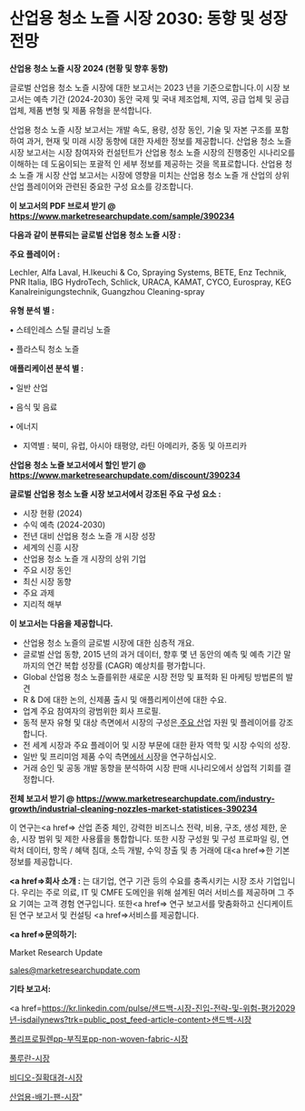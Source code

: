# 산업용 청소 노즐 시장 2030: 동향 및 성장 전망

<strong>산업용 청소 노즐 시장 2024 (현황 및 향후 동향)</strong>

글로벌 산업용 청소 노즐 시장에 대한 보고서는 2023 년을 기준으로합니다.이 시장 보고서는 예측 기간 (2024-2030) 동안 국제 및 국내 제조업체, 지역, 공급 업체 및 공급 업체, 제품 변형 및 제품 유형을 분석합니다.

산업용 청소 노즐 시장 보고서는 개발 속도, 용량, 성장 동인, 기술 및 자본 구조를 포함하여 과거, 현재 및 미래 시장 동향에 대한 자세한 정보를 제공합니다. 산업용 청소 노즐 시장 보고서는 시장 참여자와 컨설턴트가 산업용 청소 노즐 시장의 진행중인 시나리오를 이해하는 데 도움이되는 포괄적 인 세부 정보를 제공하는 것을 목표로합니다. 산업용 청소 노즐 개 시장 산업 보고서는 시장에 영향을 미치는 산업용 청소 노즐 개 산업의 상위 산업 플레이어와 관련된 중요한 구성 요소를 강조합니다.



<strong>이 보고서의 PDF 브로셔 받기 @ <a href=https://www.marketresearchupdate.com/sample/390234>https://www.marketresearchupdate.com/sample/390234</a></strong>



<strong>다음과 같이 분류되는 글로벌 산업용 청소 노즐 시장 :</strong>



<strong>주요 플레이어 :</strong>

Lechler, Alfa Laval, H.Ikeuchi & Co, Spraying Systems, BETE, Enz Technik, PNR Italia, IBG HydroTech, Schlick, URACA, KAMAT, CYCO, Eurospray, KEG Kanalreinigungstechnik, Guangzhou Cleaning-spray



<strong>유형 분석 별 :</strong>

• 스테인레스 스틸 클리닝 노즐

• 플라스틱 청소 노즐



<strong>애플리케이션 분석 별 :</strong>

• 일반 산업

• 음식 및 음료

• 에너지

<ul>
  <li>지역별 : 북미, 유럽, 아시아 태평양, 라틴 아메리카, 중동 및 아프리카</li>
</ul>


<strong>산업용 청소 노즐 보고서에서 할인 받기 @ <a href=https://www.marketresearchupdate.com/discount/390234>https://www.marketresearchupdate.com/discount/390234</a></strong>



<strong>글로벌 산업용 청소 노즐 시장 보고서에서 강조된 주요 구성 요소 :</strong>
<ul>
  <li>시장 현황 (2024)</li>
  <li>수익 예측 (2024-2030)</li>
  <li>전년 대비 산업용 청소 노즐 개 시장 성장</li>
  <li>세계의 신흥 시장</li>
  <li>산업용 청소 노즐 개 시장의 상위 기업</li>
  <li>주요 시장 동인</li>
  <li>최신 시장 동향</li>
  <li>주요 과제</li>
  <li>지리적 해부</li>
</ul>


<strong>이 보고서는 다음을 제공합니다.</strong>
<ul>
  <li>산업용 청소 노즐의 글로벌 시장에 대한 심층적 개요.</li>
  <li>글로벌 산업 동향, 2015 년의 과거 데이터, 향후 몇 년 동안의 예측 및 예측 기간 말까지의 연간 복합 성장률 (CAGR) 예상치를 평가합니다.</li>
  <li>Global 산업용 청소 노즐를위한 새로운 시장 전망 및 표적화 된 마케팅 방법론의 발견</li>
  <li>R &amp; D에 대한 논의, 신제품 출시 및 애플리케이션에 대한 수요.</li>
  <li>업계 주요 참여자의 광범위한 회사 프로필.</li>
  <li>동적 분자 유형 및 대상 측면에서 시장의 구성은<a href=> 주요 산</a>업 자원 및 플레이어를 강조합니다.</li>
  <li>전 세계 시장과 주요 플레이어 및 시장 부문에 대한 환자 역학 및 시장 수익의 성장.</li>
  <li>일반 및 프리미엄 제품 수익 측면<a href=>에서 시</a>장을 연구하십시오.</li>
  <li>거래 승인 및 공동 개발 동향을 분석하여 시장 판매 시나리오에서 상업적 기회를 결정합니다.</li>
</ul>



<strong>전체 보고서 받기 @ <a href=https://www.marketresearchupdate.com/industry-growth/industrial-cleaning-nozzles-market-statistices-390234>https://www.marketresearchupdate.com/industry-growth/industrial-cleaning-nozzles-market-statistices-390234</a></strong>

이 연구는<a href=> 산업 존중</a> 체인, 강력한 비즈니스 전략, 비용, 구조, 생성 제한, 운송, 시장 범위 및 제한 사용률을 통합합니다. 또한 시장 구성원 및 구성 프로파일 링, 연락처 데이터, 항목 / 혜택 침대, 소득 개발, 수익 창출 및 총 거래에 대<a href=>한 기본 </a>정보를 제공합니다.



<strong><a href=>회사 소</a>개 :</strong>
는 대기업, 연구 기관 등의 수요를 충족시키는 시장 조사 기업입니다. 우리는 주로 의료, IT 및 CMFE 도메인을 위해 설계된 여러 서비스를 제공하며 그 주요 기여는 고객 경험 연구입니다. 또한<a href=> 연구 보</a>고서를 맞춤화하고 신디케이트 된 연구 보고서 및 컨설팅 <a href=>서비스</a>를 제공합니다.



<strong><a href=>문의하기:</a></strong>

Market Research Update

sales@marketresearchupdate.com



<strong>기타 보고서:</strong>

<a href=https://kr.linkedin.com/pulse/샌드백-시장-진입-전략-및-위험-평가2029년-isdailynews?trk=public_post_feed-article-content>샌드백-시장</a>

<a href=https://www.linkedin.com/pulse/폴리프로필렌pp-부직포pp-non-woven-fabric-시장/>폴리프로필렌pp-부직포pp-non-woven-fabric-시장</a>

<a href=https://www.linkedin.com/pulse/풀루란-시장-동향-및-성장-전망-isdailynews-gsa8c/>풀루란-시장</a>

<a href=https://www.linkedin.com/pulse/비디오-질확대경-시장-경쟁-분석-및-성장-잠재력-2029-analytics-alchemy-360-analysis-xlxjf/>비디오-질확대경-시장</a>

<a href=https://www.linkedin.com/pulse/산업용-배기-팬-시장-세분화-연구-및-목표-고객2030년-consumer-connection-chronicles-24--t5dwc/>산업용-배기-팬-시장</a>"
